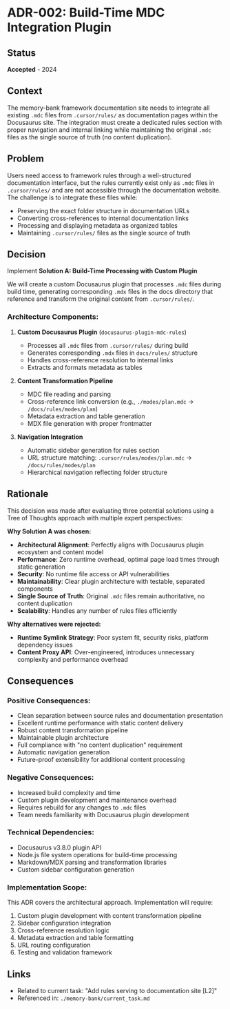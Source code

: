 # ADR-002: Build-Time MDC Integration Plugin

## Status
**Accepted** - 2024

## Context
The memory-bank framework documentation site needs to integrate all existing `.mdc` files from `.cursor/rules/` as documentation pages within the Docusaurus site. The integration must create a dedicated rules section with proper navigation and internal linking while maintaining the original `.mdc` files as the single source of truth (no content duplication).

## Problem
Users need access to framework rules through a well-structured documentation interface, but the rules currently exist only as `.mdc` files in `.cursor/rules/` and are not accessible through the documentation website. The challenge is to integrate these files while:
- Preserving the exact folder structure in documentation URLs
- Converting cross-references to internal documentation links
- Processing and displaying metadata as organized tables
- Maintaining `.cursor/rules/` files as the single source of truth

## Decision
Implement **Solution A: Build-Time Processing with Custom Plugin**

We will create a custom Docusaurus plugin that processes `.mdc` files during build time, generating corresponding `.mdx` files in the docs directory that reference and transform the original content from `.cursor/rules/`.

### Architecture Components:
1. **Custom Docusaurus Plugin** (`docusaurus-plugin-mdc-rules`)
   - Processes all `.mdc` files from `.cursor/rules/` during build
   - Generates corresponding `.mdx` files in `docs/rules/` structure
   - Handles cross-reference resolution to internal links
   - Extracts and formats metadata as tables

2. **Content Transformation Pipeline**
   - MDC file reading and parsing
   - Cross-reference link conversion (e.g., `./modes/plan.mdc` → `/docs/rules/modes/plan`)
   - Metadata extraction and table generation
   - MDX file generation with proper frontmatter

3. **Navigation Integration**
   - Automatic sidebar generation for rules section
   - URL structure matching: `.cursor/rules/modes/plan.mdc` → `/docs/rules/modes/plan`
   - Hierarchical navigation reflecting folder structure

## Rationale
This decision was made after evaluating three potential solutions using a Tree of Thoughts approach with multiple expert perspectives:

**Why Solution A was chosen:**
- **Architectural Alignment**: Perfectly aligns with Docusaurus plugin ecosystem and content model
- **Performance**: Zero runtime overhead, optimal page load times through static generation
- **Security**: No runtime file access or API vulnerabilities
- **Maintainability**: Clear plugin architecture with testable, separated components
- **Single Source of Truth**: Original `.mdc` files remain authoritative, no content duplication
- **Scalability**: Handles any number of rules files efficiently

**Why alternatives were rejected:**
- **Runtime Symlink Strategy**: Poor system fit, security risks, platform dependency issues
- **Content Proxy API**: Over-engineered, introduces unnecessary complexity and performance overhead

## Consequences

### Positive Consequences:
- Clean separation between source rules and documentation presentation
- Excellent runtime performance with static content delivery
- Robust content transformation pipeline
- Maintainable plugin architecture
- Full compliance with "no content duplication" requirement
- Automatic navigation generation
- Future-proof extensibility for additional content processing

### Negative Consequences:
- Increased build complexity and time
- Custom plugin development and maintenance overhead
- Requires rebuild for any changes to `.mdc` files
- Team needs familiarity with Docusaurus plugin development

### Technical Dependencies:
- Docusaurus v3.8.0 plugin API
- Node.js file system operations for build-time processing
- Markdown/MDX parsing and transformation libraries
- Custom sidebar configuration generation

### Implementation Scope:
This ADR covers the architectural approach. Implementation will require:
1. Custom plugin development with content transformation pipeline
2. Sidebar configuration integration
3. Cross-reference resolution logic
4. Metadata extraction and table formatting
5. URL routing configuration
6. Testing and validation framework

## Links
- Related to current task: "Add rules serving to documentation site [L2]"
- Referenced in: `./memory-bank/current_task.md` 